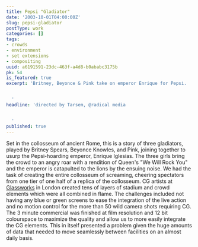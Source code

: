 ```yaml
---
title: Pepsi "Gladiator"
date: '2003-10-01T04:00:00Z'
slug: pepsi-gladiator
postType: work
categories: []
tags:
- crowds
- environment
- set extensions
- compositing
uuid: a6191591-23dc-463f-a4d8-b0ababc3175b
pk: 54
is_featured: true
excerpt: 'Britney, Beyonce & Pink take on emperor Enrique for Pepsi.


  '
headline: 'directed by Tarsem, @radical media


  '
published: true
---
```

Set in the collosseum of ancient Rome, this is a story of three gladiators,
played by Britney Spears, Beyonce Knowles, and Pink, joining together to usurp
the Pepsi-hoarding emperor, Enrique Iglesias. The three girls bring the crowd
to an angry roar with a rendition of Queen's "We Will Rock You" and the
emperor is catapulted to the lions by the ensuing noise. We had the task of
creating the entire collosseum of screaming, cheering spectators from one tier
of one half of a replica of the collosseum. CG artists at
[Glassworks](http://www.glassworks.co.uk) in London created tens of layers of
stadium and crowd elements which were all combined in flame. The challenges
included not having any blue or green screens to ease the integration of the
live action and no motion control for the more than 50 wild camera shots
requiring CG. The 3 minute commercial was finished at film resolution and 12
bit colourspace to maximize the quality and allow us to more easily integrate
the CG elements. This in itself presented a problem given the huge amounts of
data that needed to move seamlessly between facilities on an almost daily
basis.


